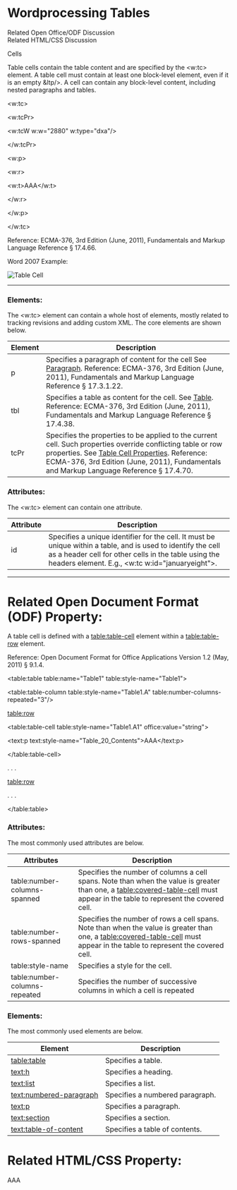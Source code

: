 # Wordprocessing Tables

Related Open Office/ODF Discussion  
Related HTML/CSS Discussion

Cells

Table cells contain the table content and are specified by the <w:tc> element. A table cell must contain at least one block-level element, even if it is an empty &ltp/>. A cell can contain any block-level content, including nested paragraphs and tables.

<w:tc>

<w:tcPr>

<w:tcW w:w="2880" w:type="dxa"/>

</w:tcPr>

<w:p>

<w:r>

<w:t>AAA</w:t>

</w:r>

</w:p>

</w:tc>

Reference: ECMA-376, 3rd Edition (June, 2011), Fundamentals and Markup Language Reference § 17.4.66.

Word 2007 Example:

![Table Cell](images\wp-tableCell-1.gif)

---

### Elements:

The <w:tc> element can contain a whole host of elements, mostly related to tracking revisions and adding custom XML. The core elements are shown below.

| Element | Description                                                                                                                                                                                                                                                                           |
| ------- | ------------------------------------------------------------------------------------------------------------------------------------------------------------------------------------------------------------------------------------------------------------------------------------- |
| p       | Specifies a paragraph of content for the cell See [Paragraph](WPparagraph.md). Reference: ECMA-376, 3rd Edition (June, 2011), Fundamentals and Markup Language Reference § 17.3.1.22.                                                                                                 |
| tbl     | Specifies a table as content for the cell. See [Table](WPtable.md). Reference: ECMA-376, 3rd Edition (June, 2011), Fundamentals and Markup Language Reference § 17.4.38.                                                                                                              |
| tcPr    | Specifies the properties to be applied to the current cell. Such properties override conflicting table or row properties. See [Table Cell Properties](WPtableCellProperties.md). Reference: ECMA-376, 3rd Edition (June, 2011), Fundamentals and Markup Language Reference § 17.4.70. |

### Attributes:

The <w:tc> element can contain one attribute.

| Attribute | Description                                                                                                                                                                                                               |
| --------- | ------------------------------------------------------------------------------------------------------------------------------------------------------------------------------------------------------------------------- |
| id        | Specifies a unique identifier for the cell. It must be unique within a table, and is used to identify the cell as a header cell for other cells in the table using the headers element. E.g., <w:tc w:id="januaryeight">. |

---

# Related Open Document Format (ODF) Property:

A table cell is defined with a <table:table-cell> element within a <table:table-row> element.

Reference: Open Document Format for Office Applications Version 1.2 (May, 2011) § 9.1.4.

<table:table table:name="Table1" table:style-name="Table1">

<table:table-column table:style-name="Table1.A" table:number-columns-repeated="3"/>

<table:row>

<table:table-cell table:style-name="Table1.A1" office:value="string">

<text:p text:style-name="Table_20_Contents">AAA</text:p>

</table:table-cell>

. . .

<table:row>

. . .

</table:table>

### Attributes:

The most commonly used attributes are below.

| Attributes                    | Description                                                                                                                                                                      |
| ----------------------------- | -------------------------------------------------------------------------------------------------------------------------------------------------------------------------------- |
| table:number-columns-spanned  | Specifies the number of columns a cell spans. Note than when the value is greater than one, a <table:covered-table-cell> must appear in the table to represent the covered cell. |
| table:number-rows-spanned     | Specifies the number of rows a cell spans. Note than when the value is greater than one, a <table:covered-table-cell> must appear in the table to represent the covered cell.    |
| table:style-name              | Specifies a style for the cell.                                                                                                                                                  |
| table:number-columns-repeated | Specifies the number of successive columns in which a cell is repeated                                                                                                           |

### Elements:

The most commonly used elements are below.

| Element                   | Description                     |
| ------------------------- | ------------------------------- |
| <table:table>             | Specifies a table.              |
| <text:h>                  | Specifies a heading.            |
| <text:list>               | Specifies a list.               |
| <text:numbered-paragraph> | Specifies a numbered paragraph. |
| <text:p>                  | Specifies a paragraph.          |
| <text:section>            | Specifies a section.            |
| <text:table-of-content>   | Specifies a table of contents.  |

# Related HTML/CSS Property:

<td>AAA</td>
